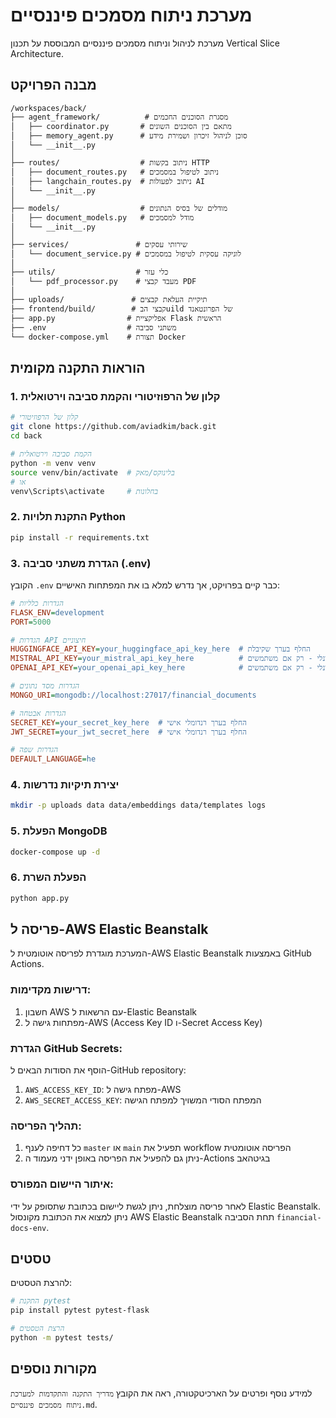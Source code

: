 # מערכת ניתוח מסמכים פיננסיים

מערכת לניהול וניתוח מסמכים פיננסיים המבוססת על תכנון Vertical Slice Architecture.

## מבנה הפרויקט

```
/workspaces/back/
├── agent_framework/          # מסגרת הסוכנים החכמים
│   ├── coordinator.py       # מתאם בין הסוכנים השונים
│   ├── memory_agent.py      # סוכן לניהול זיכרון ושמירת מידע
│   └── __init__.py
│
├── routes/                  # ניתוב בקשות HTTP
│   ├── document_routes.py   # ניתוב לטיפול במסמכים
│   ├── langchain_routes.py  # ניתוב לפעולות AI
│   └── __init__.py
│
├── models/                  # מודלים של בסיס הנתונים
│   ├── document_models.py   # מודל למסמכים
│   └── __init__.py
│
├── services/               # שירותי עסקים
│   └── document_service.py # לוגיקה עסקית לטיפול במסמכים
│
├── utils/                  # כלי עזר
│   └── pdf_processor.py    # מעבד קבצי PDF
│
├── uploads/               # תיקיית העלאת קבצים
├── frontend/build/        # קבצי הבuild של הפרונטאנד
├── app.py                # אפליקציית Flask הראשית
├── .env                  # משתני סביבה
└── docker-compose.yml    # תצורת Docker
```

## הוראות התקנה מקומית

### 1. קלון של הרפוזיטורי והקמת סביבה וירטואלית
```bash
# קלון של הרפוזיטורי
git clone https://github.com/aviadkim/back.git
cd back

# הקמת סביבה וירטואלית
python -m venv venv
source venv/bin/activate  # בלינוקס/מאק
# או
venv\Scripts\activate     # בחלונות
```

### 2. התקנת תלויות Python
```bash
pip install -r requirements.txt
```

### 3. הגדרת משתני סביבה (.env)
הקובץ `.env` כבר קיים בפרויקט, אך נדרש למלא בו את המפתחות האישיים:

```ini
# הגדרות כלליות
FLASK_ENV=development
PORT=5000

# הגדרות API חיצוניים
HUGGINGFACE_API_KEY=your_huggingface_api_key_here  # החלף בערך שקיבלת
MISTRAL_API_KEY=your_mistral_api_key_here          # אופציונלי - רק אם משתמשים
OPENAI_API_KEY=your_openai_api_key_here            # אופציונלי - רק אם משתמשים

# הגדרות מסד נתונים
MONGO_URI=mongodb://localhost:27017/financial_documents

# הגדרות אבטחה
SECRET_KEY=your_secret_key_here  # החלף בערך רנדומלי אישי
JWT_SECRET=your_jwt_secret_here  # החלף בערך רנדומלי אישי  

# הגדרות שפה
DEFAULT_LANGUAGE=he
```

### 4. יצירת תיקיות נדרשות
```bash
mkdir -p uploads data data/embeddings data/templates logs
```

### 5. הפעלת MongoDB
```bash
docker-compose up -d
```

### 6. הפעלת השרת
```bash
python app.py
```

## פריסה ל-AWS Elastic Beanstalk

המערכת מוגדרת לפריסה אוטומטית ל-AWS Elastic Beanstalk באמצעות GitHub Actions.

### דרישות מקדימות:

1. חשבון AWS עם הרשאות ל-Elastic Beanstalk
2. מפתחות גישה ל-AWS (Access Key ID ו-Secret Access Key)

### הגדרת GitHub Secrets:

הוסף את הסודות הבאים ל-GitHub repository:

1. `AWS_ACCESS_KEY_ID`: מפתח גישה ל-AWS
2. `AWS_SECRET_ACCESS_KEY`: המפתח הסודי המשויך למפתח הגישה

### תהליך הפריסה:

1. כל דחיפה לענף `master` או `main` תפעיל את workflow הפריסה אוטומטית
2. ניתן גם להפעיל את הפריסה באופן ידני מעמוד ה-Actions בגיטהאב

### איתור היישום המפורס:

לאחר פריסה מוצלחת, ניתן לגשת ליישום בכתובת שתסופק על ידי Elastic Beanstalk.
ניתן למצוא את הכתובת מקונסול AWS Elastic Beanstalk תחת הסביבה `financial-docs-env`.

## טסטים

להרצת הטסטים:

```bash
# התקנת pytest
pip install pytest pytest-flask

# הרצת הטסטים
python -m pytest tests/
```

## מקורות נוספים

למידע נוסף ופרטים על הארכיטקטורה, ראה את הקובץ `מדריך התקנה והתקדמות למערכת ניתוח מסמכים פיננסיים.md`.
